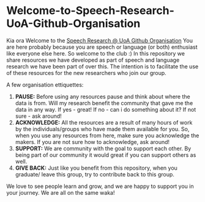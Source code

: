 # Welcome-to-Speech-Research-UoA-Github-Organisation
Kia ora 
Welcome to the [Speech Research @ UoA Github Organisation](https://speechresearch.auckland.ac.nz/)
You are here probably because you are speech or language (or both) enthusiast like everyone else here. So welcome to the club :)
In this repository we share resources we have developed as part of speech and language research we have been part of over this. The intention is to facilitate the use of these resources for the new researchers who join our group.

A few organisation ettiquettes:
1. **PAUSE:** Before using any resources pause and think about where the data is from. Will my research benefit the community that gave me the data in any way. If yes - great! If no - can i do something about it? If not sure - ask around!
2. **ACKNOWLEDGE:** All the resources are a result of many hours of work by the individuals/groups who have made them available for you. So, when you use any resources from here, make sure you acknowledge the makers. If you are not sure how to acknowledge, ask around!
3. **SUPPORT:** We are community with the goal to support each other. By being part of our community it would great if you can support others as well.
4. **GIVE BACK:** Just like you benefit from this repository, when you graduate/ leave this group, try to contribute back to this group.


We love to see people learn and grow, and we are happy to support you in your journey. We are all on the same waka!


